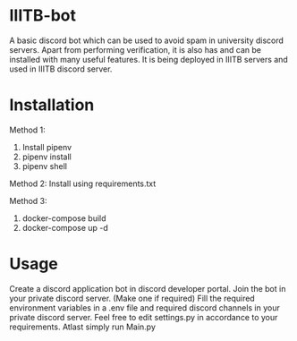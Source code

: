 # IIITB-bot

A basic discord bot which can be used to avoid spam in university discord servers. Apart from performing verification, it is also has and can be installed with many useful features.
It is being deployed in IIITB servers and used in IIITB discord server.

# Installation

Method 1:
1. Install pipenv
2. pipenv install
3. pipenv shell

Method 2:
Install using requirements.txt

Method 3:
1. docker-compose build
2. docker-compose up -d

# Usage

Create a discord application bot in discord developer portal.
Join the bot in your private discord server. (Make one if required)
Fill the required environment variables in a .env file and required discord channels in your private discord server.
Feel free to edit settings.py in accordance to your requirements.
Atlast simply run Main.py
